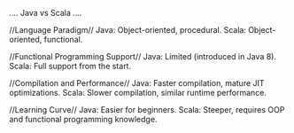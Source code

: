 *.*.*.*. Java vs Scala *.*.*.*.

//Language Paradigm//
Java: Object-oriented, procedural.
Scala: Object-oriented, functional.

//Functional Programming Support//
Java: Limited (introduced in Java 8).
Scala: Full support from the start.

//Compilation and Performance//
Java: Faster compilation, mature JIT optimizations.
Scala: Slower compilation, similar runtime performance.

//Learning Curve//
Java: Easier for beginners.
Scala: Steeper, requires OOP and functional programming knowledge.

